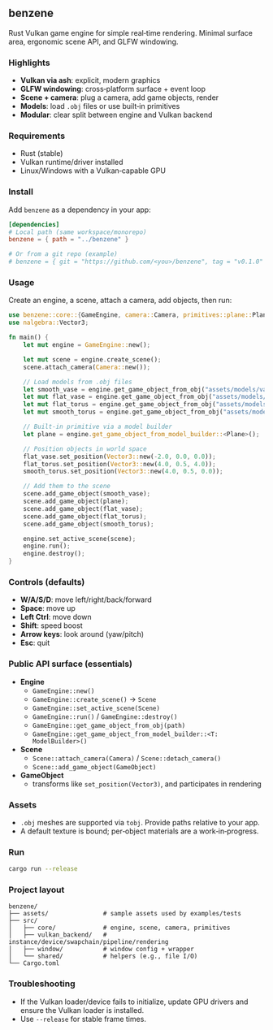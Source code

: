 ## benzene

Rust Vulkan game engine for simple real‑time rendering. Minimal surface area, ergonomic scene API, and GLFW windowing.

### Highlights
- **Vulkan via ash**: explicit, modern graphics
- **GLFW windowing**: cross‑platform surface + event loop
- **Scene + camera**: plug a camera, add game objects, render
- **Models**: load `.obj` files or use built‑in primitives
- **Modular**: clear split between engine and Vulkan backend

### Requirements
- Rust (stable)
- Vulkan runtime/driver installed
- Linux/Windows with a Vulkan‑capable GPU

### Install
Add `benzene` as a dependency in your app:

```toml
[dependencies]
# Local path (same workspace/monorepo)
benzene = { path = "../benzene" }

# Or from a git repo (example)
# benzene = { git = "https://github.com/<you>/benzene", tag = "v0.1.0" }
```

### Usage
Create an engine, a scene, attach a camera, add objects, then run:

```rust
use benzene::core::{GameEngine, camera::Camera, primitives::plane::Plane};
use nalgebra::Vector3;

fn main() {
    let mut engine = GameEngine::new();

    let mut scene = engine.create_scene();
    scene.attach_camera(Camera::new());

    // Load models from .obj files
    let smooth_vase = engine.get_game_object_from_obj("assets/models/vase-smooth.obj");
    let mut flat_vase = engine.get_game_object_from_obj("assets/models/vase-flat.obj");
    let mut flat_torus = engine.get_game_object_from_obj("assets/models/torus-flat.obj");
    let mut smooth_torus = engine.get_game_object_from_obj("assets/models/torus-smooth.obj");

    // Built‑in primitive via a model builder
    let plane = engine.get_game_object_from_model_builder::<Plane>();

    // Position objects in world space
    flat_vase.set_position(Vector3::new(-2.0, 0.0, 0.0));
    flat_torus.set_position(Vector3::new(4.0, 0.5, 4.0));
    smooth_torus.set_position(Vector3::new(4.0, 0.5, 0.0));

    // Add them to the scene
    scene.add_game_object(smooth_vase);
    scene.add_game_object(plane);
    scene.add_game_object(flat_vase);
    scene.add_game_object(flat_torus);
    scene.add_game_object(smooth_torus);

    engine.set_active_scene(scene);
    engine.run();
    engine.destroy();
}
```

### Controls (defaults)
- **W/A/S/D**: move left/right/back/forward
- **Space**: move up
- **Left Ctrl**: move down
- **Shift**: speed boost
- **Arrow keys**: look around (yaw/pitch)
- **Esc**: quit

### Public API surface (essentials)
- **Engine**
  - `GameEngine::new()`
  - `GameEngine::create_scene()` → `Scene`
  - `GameEngine::set_active_scene(Scene)`
  - `GameEngine::run()` / `GameEngine::destroy()`
  - `GameEngine::get_game_object_from_obj(path)`
  - `GameEngine::get_game_object_from_model_builder::<T: ModelBuilder>()`
- **Scene**
  - `Scene::attach_camera(Camera)` / `Scene::detach_camera()`
  - `Scene::add_game_object(GameObject)`
- **GameObject**
  - transforms like `set_position(Vector3)`, and participates in rendering

### Assets
- `.obj` meshes are supported via `tobj`. Provide paths relative to your app.
- A default texture is bound; per‑object materials are a work‑in‑progress.

### Run
```bash
cargo run --release
```

### Project layout
```
benzene/
├── assets/               # sample assets used by examples/tests
├── src/
│   ├── core/             # engine, scene, camera, primitives
│   ├── vulkan_backend/   # instance/device/swapchain/pipeline/rendering
│   ├── window/           # window config + wrapper
│   └── shared/           # helpers (e.g., file I/O)
└── Cargo.toml
```

### Troubleshooting
- If the Vulkan loader/device fails to initialize, update GPU drivers and ensure the Vulkan loader is installed.
- Use `--release` for stable frame times.
